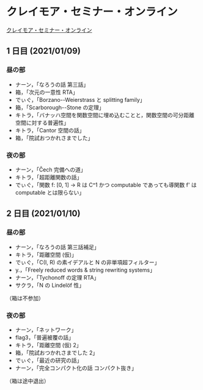 # クレイモア・セミナー・オンライン

[クレイモア・セミナー・オンライン](https://twipla.jp/events/470238)

## 1 日目 (2021/01/09)

### 昼の部

* ナーン，「なろうの話 第三話」
* 箱，「次元の一意性 RTA」
* でぃぐ，「Borzano--Weierstrass と splitting family」
* 箱，「Scarborough--Stone の定理」
* キトラ，「バナッハ空間を関数空間に埋め込むことと，関数空間の可分距離空間に対する普遍性」
* キトラ，「Cantor 空間の話」
* 箱，「院試おつかれさまでした」

### 夜の部

* ナーン，「Čech 完備への道」
* キトラ，「超距離関数の話」
* でぃぐ，「関数 f: [0, 1] → R は C^1 かつ computable であっても導関数 f' は computable とは限らない」

## 2 日目 (2021/01/10)

### 昼の部

* ナーン，「なろうの話 第三話補足」
* キトラ，「距離空間 (仮)」
* でぃぐ，「C(I, R) の素イデアルと N の非単項超フィルター」
* y.，「Freely reduced words & string rewriting systems」
* ナーン，「Tychonoff の定理 RTA」
* サクラ，「N の Lindelöf 性」

（箱は不参加）

### 夜の部

* ナーン，「ネットワーク」
* flag3，「普遍被覆の話」
* キトラ，「距離空間 (仮) 2」
* 箱，「院試おつかれさまでした 2」
* でぃぐ，「最近の研究の話」
* ナーン，「完全コンパクト化の話 コンパクト抜き」

（箱は途中退出）
